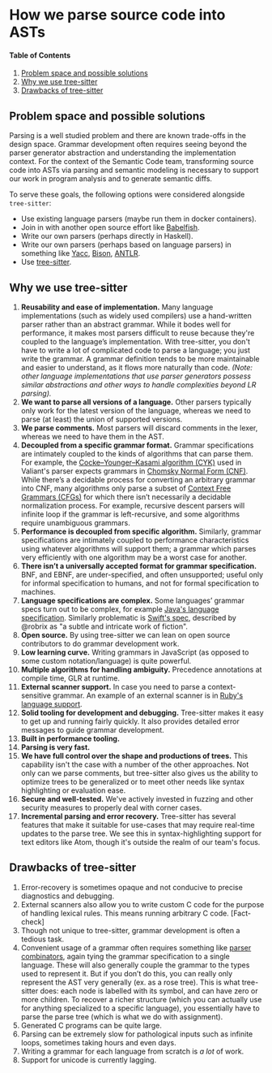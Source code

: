 # How we parse source code into ASTs

#### Table of Contents
1. [Problem space and possible solutions](#problem-space-and-possible-solutions)
2. [Why we use tree-sitter](#why-we-use-tree-sitter)
3. [Drawbacks of tree-sitter](#drawbacks-of-tree-sitter)

## Problem space and possible solutions

Parsing is a well studied problem and there are known trade-offs in the design space. Grammar development often requires seeing beyond the parser generator abstraction and understanding the implementation context. For the context of the Semantic Code team, transforming source code into ASTs via parsing and semantic modeling is necessary to support our work in program analysis and to generate semantic diffs.

To serve these goals, the following options were considered alongside `tree-sitter`:

- Use existing language parsers (maybe run them in docker containers).
- Join in with another open source effort like [Babelfish](https://doc.bblf.sh/).
- Write our own parsers (perhaps directly in Haskell).
- Write our own parsers (perhaps based on language parsers) in something like [Yacc](https://en.wikipedia.org/wiki/Yacc), [Bison](https://www.gnu.org/software/bison/), [ANTLR](http://www.antlr.org/).
- Use [tree-sitter](https://github.com/tree-sitter/tree-sitter).

## Why we use tree-sitter

1. **Reusability and ease of implementation.** Many language implementations (such as widely used compilers) use a hand-written parser rather than an abstract grammar. While it bodes well for performance, it makes most parsers difficult to reuse because they're coupled to the language’s implementation. With tree-sitter, you don't have to write a lot of complicated code to parse a language; you just write the grammar. A grammar definition tends to be more maintainable and easier to understand, as it flows more naturally than code. _(Note: other language implementations that use parser generators possess similar abstractions and other ways to handle complexities beyond LR parsing)._
2. **We want to parse all versions of a language.** Other parsers typically only work for the latest version of the language, whereas we need to parse (at least) the union of supported versions.
3. **We parse comments.** Most parsers will discard comments in the lexer, whereas we need to have them in the AST.
4. **Decoupled from a specific grammar format.** Grammar specifications are intimately coupled to the kinds of algorithms that can parse them. For example, the [Cocke–Younger–Kasami algorithm (CYK)](https://en.wikipedia.org/wiki/CYK_algorithm) used in Valiant's parser expects grammars in [Chomsky Normal Form (CNF)](https://en.wikipedia.org/wiki/Chomsky_normal_form). While there’s a decidable process for converting an arbitrary grammar into CNF, many algorithms only parse a subset of [Context Free Grammars (CFGs)](https://en.wikipedia.org/wiki/Context-free_grammar) for which there isn’t necessarily a decidable normalization process. For example, recursive descent parsers will infinite loop if the grammar is left-recursive, and some algorithms require unambiguous grammars.
5. **Performance is decoupled from specific algorithm.** Similarly, grammar specifications are intimately coupled to performance characteristics using whatever algorithms will support them; a grammar which parses very efficiently with one algorithm may be a worst case for another.
6. **There isn’t a universally accepted format for grammar specification.** BNF, and EBNF, are under-specified, and often unsupported; useful only for informal specification to humans, and not for formal specification to machines.
7. **Language specifications are complex.** Some languages’ grammar specs turn out to be complex, for example [Java's language specification](https://docs.oracle.com/javase/specs/jls/se9/html/index.html). Similarly problematic is [Swift's spec](https://docs.swift.org/swift-book/documentation/the-swift-programming-language/thebasics/), described by @robrix as "a subtle and intricate work of fiction".
8. **Open source.** By using tree-sitter we can lean on open source contributors to do grammar development work.
9. **Low learning curve.** Writing grammars in JavaScript (as opposed to some custom notation/language) is quite powerful.
10. **Multiple algorithms for handling ambiguity.** Precedence annotations at compile time, GLR at runtime.
11. **External scanner support.** In case you need to parse a context-sensitive grammar. An example of an external scanner is in [Ruby's language support](https://github.com/tree-sitter/tree-sitter-ruby/blob/master/src/scanner.cc).
12. **Solid tooling for development and debugging.** Tree-sitter makes it easy to get up and running fairly quickly. It also provides detailed error messages to guide grammar development.
13. **Built in performance tooling.**
14. **Parsing is very fast.**
15. **We have full control over the shape and productions of trees.** This capability isn't the case with a number of the other approaches. Not only can we parse comments, but tree-sitter also gives us the ability to optimize trees to be generalized or to meet other needs like syntax highlighting or evaluation ease.
16. **Secure and well-tested.** We've actively invested in fuzzing and other security measures to properly deal with corner cases.
17. **Incremental parsing and error recovery.** Tree-sitter has several features that make it suitable for use-cases that may require real-time updates to the parse tree. We see this in syntax-highlighting support for text editors like Atom, though it's outside the realm of our team's focus.

## Drawbacks of tree-sitter

1. Error-recovery is sometimes opaque and not conducive to precise diagnostics and debugging.
2. External scanners also allow you to write custom C code for the purpose of handling lexical rules. This means running arbitrary C code. [Fact-check]
4. Though not unique to tree-sitter, grammar development is often a tedious task.
5. Convenient usage of a grammar often requires something like [parser combinators](https://en.wikipedia.org/wiki/Parser_combinator), again tying the grammar specification to a single language. These will also generally couple the grammar to the types used to represent it. But if you don’t do this, you can really only represent the AST very generally (ex. as a rose tree). This is what tree-sitter does: each node is labelled with its symbol, and can have zero or more children. To recover a richer structure (which you can actually use for anything specialized to a specific language), you essentially have to parse the parse tree (which is what we do with assignment).
6. Generated C programs can be quite large.
7. Parsing can be extremely slow for pathological inputs such as infinite loops, sometimes taking hours and even days.
8. Writing a grammar for each language from scratch is _a lot_ of work.
9. Support for unicode is currently lagging.
